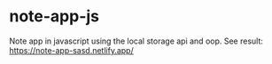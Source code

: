 # note-app-js
Note app in javascript using the local storage api and oop.
See result: https://note-app-sasd.netlify.app/
